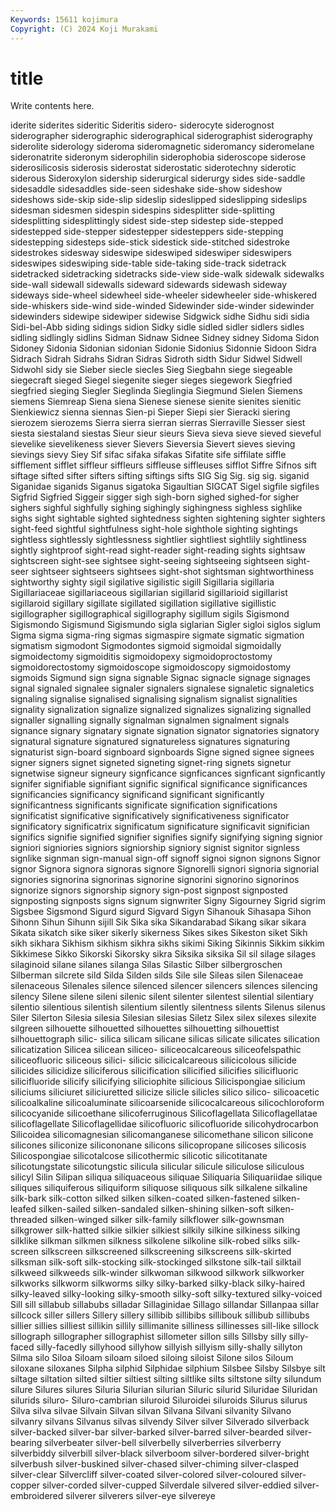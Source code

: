 ```yaml
---
Keywords: 15611 kojimura
Copyright: (C) 2024 Koji Murakami
---
```


# title

Write contents here.



iderite
siderites sideritic Sideritis sidero- siderocyte siderognost siderographer siderographic siderographical siderographist
siderography siderolite siderology sideroma sideromagnetic sideromancy sideromelane sideronatrite sideronym siderophilin
siderophobia sideroscope siderose siderosilicosis siderosis siderostat siderostatic siderotechny siderotic siderous
Sideroxylon sidership siderurgical siderurgy sides side-saddle sidesaddle sidesaddles side-seen sideshake
side-show sideshow sideshows side-skip side-slip sideslip sideslipped sideslipping sideslips sidesman
sidesmen sidespin sidespins sidesplitter side-splitting sidesplitting sidesplittingly sidest side-step sidestep
side-stepped sidestepped side-stepper sidestepper sidesteppers side-stepping sidestepping sidesteps side-stick sidestick
side-stitched sidestroke sidestrokes sidesway sideswipe sideswiped sideswiper sideswipers sideswipes sideswiping
side-table side-taking side-track sidetrack sidetracked sidetracking sidetracks side-view side-walk sidewalk
sidewalks side-wall sidewall sidewalls sideward sidewards sidewash sideway sideways side-wheel
sidewheel side-wheeler sidewheeler side-whiskered side-whiskers side-wind side-winded Sidewinder side-winder sidewinder
sidewinders sidewipe sidewiper sidewise Sidgwick sidhe Sidhu sidi sidia Sidi-bel-Abb
siding sidings sidion Sidky sidle sidled sidler sidlers sidles sidling
sidlingly sidlins Sidman Sidnaw Sidnee Sidney sidney Sidoma Sidon Sidoney
Sidonia Sidonian sidonian Sidonie Sidonius Sidonnie Sidoon Sidra Sidrach Sidrah
Sidrahs Sidran Sidras Sidroth sidth Sidur Sidwel Sidwell Sidwohl sidy
sie Sieber siecle siecles Sieg Siegbahn siege siegeable siegecraft sieged
Siegel siegenite sieger sieges siegework Siegfried siegfried sieging Siegler Sieglinda
Sieglingia Siegmund Sielen Siemens siemens Siemreap Siena siena Sienese sienese
sienite sienites sienitic Sienkiewicz sienna siennas Sien-pi Sieper Siepi sier
Sieracki siering sierozem sierozems Sierra sierra sierran sierras Sierraville Siesser
siest siesta siestaland siestas Sieur sieur sieurs Sieva sieva sieve
sieved sieveful sievelike sievelikeness siever Sievers Sieversia Sievert sieves sieving
sievings sievy Siey Sif sifac sifaka sifakas Sifatite sife siffilate
siffle sifflement sifflet siffleur siffleurs siffleuse siffleuses sifflot Siffre Sifnos
sift siftage sifted sifter sifters sifting siftings sifts SIG Sig
Sig. sig sig. siganid Siganidae siganids Siganus sigatoka Sigaultian SIGCAT
Sigel sigfile sigfiles Sigfrid Sigfried Siggeir sigger sigh sigh-born sighed
sighed-for sigher sighers sighful sighfully sighing sighingly sighingness sighless sighlike
sighs sight sightable sighted sightedness sighten sightening sighter sighters sight-feed
sightful sightfulness sight-hole sighthole sighting sightings sightless sightlessly sightlessness sightlier
sightliest sightlily sightliness sightly sightproof sight-read sight-reader sight-reading sights sightsaw
sightscreen sight-see sightsee sight-seeing sightseeing sightseen sight-seer sightseer sightseers sightsees
sight-shot sightsman sightworthiness sightworthy sighty sigil sigilative sigilistic sigill Sigillaria
sigillaria Sigillariaceae sigillariaceous sigillarian sigillarid sigillarioid sigillarist sigillaroid sigillary sigillate
sigillated sigillation sigillative sigillistic sigillographer sigillographical sigillography sigillum sigils Sigismond
Sigismondo Sigismund Sigismundo sigla siglarian Sigler sigloi siglos siglum Sigma
sigma sigma-ring sigmas sigmaspire sigmate sigmatic sigmation sigmatism sigmodont Sigmodontes
sigmoid sigmoidal sigmoidally sigmoidectomy sigmoiditis sigmoidopexy sigmoidoproctostomy sigmoidorectostomy sigmoidoscope sigmoidoscopy
sigmoidostomy sigmoids Sigmund sign signa signable Signac signacle signage signages
signal signaled signalee signaler signalers signalese signaletic signaletics signaling signalise
signalised signalising signalism signalist signalities signality signalization signalize signalized signalizes
signalizing signalled signaller signalling signally signalman signalmen signalment signals signance
signary signatary signate signation signator signatories signatory signatural signature signatured
signatureless signatures signaturing signaturist sign-board signboard signboards Signe signed signee
signees signer signers signet signeted signeting signet-ring signets signetur signetwise
signeur signeury signficance signficances signficant signficantly signifer signifiable signifiant signific
significal significance significances significancies significancy significand significant significantly significantness significants
significate signification significations significatist significative significatively significativeness significator significatory significatrix
significatum significature significavit significian significs signifie signified signifier signifies signify
signifying signing signior signiori signiories signiors signiorship signiory signist signitor
signless signlike signman sign-manual sign-off signoff signoi signon signons Signor
signor Signora signora signoras signore Signorelli signori signoria signorial signories
signorina signorinas signorine signorini signorino signorinos signorize signors signorship signory
sign-post signpost signposted signposting signposts signs signum signwriter Signy Sigourney
Sigrid sigrim Sigsbee Sigsmond Sigurd sigurd Sigvard Sigyn Sihanouk Sihasapa
Sihon Sihonn Sihun Sihunn sijill Sik Sika sika Sikandarabad Sikang
sikar sikara Sikata sikatch sike siker sikerly sikerness Sikes sikes
Sikeston siket Sikh sikh sikhara Sikhism sikhism sikhra sikhs sikimi
Siking Sikinnis Sikkim sikkim Sikkimese Sikko Sikorski Sikorsky sikra Siksika
siksika Sil sil silage silages silaginoid silane silanes silanga Silas
Silastic Silber silbergroschen Silberman silcrete sild Silda Silden silds Sile
sile Sileas silen Silenaceae silenaceous Silenales silence silenced silencer silencers
silences silencing silency Silene silene sileni silenic silent silenter silentest
silential silentiary silentio silentious silentish silentium silently silentness silents Silenus
silenus Siler Silerton Silesia silesia Silesian silesias Siletz Silex silex
silexes silexite silgreen silhouette silhouetted silhouettes silhouetting silhouettist silhouettograph silic-
silica silicam silicane silicas silicate silicates silication silicatization Silicea silicean
siliceo- siliceocalcareous siliceofelspathic siliceofluoric siliceous silici- silicic silicicalcareous silicicolous silicide
silicides silicidize siliciferous silicification silicified silicifies silicifluoric silicifluoride silicify silicifying
siliciophite silicious Silicispongiae silicium siliciums siliciuret siliciuretted silicize silicle silicles
silico silico- silicoacetic silicoalkaline silicoaluminate silicoarsenide silicocalcareous silicochloroform silicocyanide silicoethane
silicoferruginous Silicoflagellata Silicoflagellatae silicoflagellate Silicoflagellidae silicofluoric silicofluoride silicohydrocarbon Silicoidea silicomagnesian
silicomanganese silicomethane silicon silicone silicones siliconize silicononane silicons silicopropane silicoses
silicosis Silicospongiae silicotalcose silicothermic silicotic silicotitanate silicotungstate silicotungstic silicula silicular
silicule siliculose siliculous silicyl Silin Silipan siliqua siliquaceous siliquae Siliquaria
Siliquariidae silique siliques siliquiferous siliquiform siliquose siliquous silk silkalene silkaline
silk-bark silk-cotton silked silken silken-coated silken-fastened silken-leafed silken-sailed silken-sandaled silken-shining
silken-soft silken-threaded silken-winged silker silk-family silkflower silk-gownsman silkgrower silk-hatted silkie
silkier silkiest silkily silkine silkiness silking silklike silkman silkmen silkness
silkolene silkoline silk-robed silks silk-screen silkscreen silkscreened silkscreening silkscreens silk-skirted
silksman silk-soft silk-stocking silk-stockinged silkstone silk-tail silktail silkweed silkweeds silk-winder
silkwoman silkwood silkwork silkworker silkworks silkworm silkworms silky silky-barked silky-black
silky-haired silky-leaved silky-looking silky-smooth silky-soft silky-textured silky-voiced Sill sill sillabub
sillabubs silladar Sillaginidae Sillago sillandar Sillanpaa sillar sillcock siller sillers
Sillery sillery sillibib sillibibs sillibouk sillibub sillibubs sillier sillies silliest
sillikin sillily sillimanite silliness sillinesses sill-like sillock sillograph sillographer sillographist
sillometer sillon sills Sillsby silly silly-faced silly-facedly sillyhood sillyhow sillyish
sillyism silly-shally sillyton Silma silo Siloa Siloam siloam siloed siloing
siloist Silone silos Siloum siloxane siloxanes Silpha silphid Silphidae silphium
Silsbee Silsby Silsbye silt siltage siltation silted siltier siltiest silting
siltlike silts siltstone silty silundum silure Silures silures Siluria Silurian
silurian Siluric silurid Siluridae Siluridan silurids siluro- Siluro-cambrian siluroid Siluroidei
siluroids Silurus silurus Silva silva silvae Silvain Silvan silvan Silvana
Silvani silvanity Silvano silvanry silvans Silvanus silvas silvendy Silver silver
Silverado silverback silver-backed silver-bar silver-barked silver-barred silver-bearded silver-bearing silverbeater silver-bell
silverbelly silverberries silverberry silverbiddy silverbill silver-black silverboom silver-bordered silver-bright silverbush
silver-buskined silver-chased silver-chiming silver-clasped silver-clear Silvercliff silver-coated silver-colored silver-coloured silver-copper
silver-corded silver-cupped Silverdale silvered silver-eddied silver-embroidered silverer silverers silver-eye silvereye
